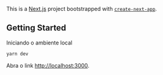 This is a [Next.js](https://nextjs.org/) project bootstrapped with [`create-next-app`](https://github.com/vercel/next.js/tree/canary/packages/create-next-app).

## Getting Started

Iniciando o ambiente local

```bash
yarn dev
```

Abra o link [http://localhost:3000](http://localhost:3000).
